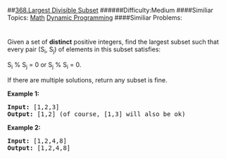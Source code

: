 ##[368.Largest Divisible Subset](https://leetcode.com/problems/largest-divisible-subset/description/ "368.Largest Divisible Subset")
######Difficulty:Medium
####Similiar Topics:
  [Math](https://leetcode.com//tag/math)  [Dynamic Programming](https://leetcode.com//tag/dynamic-programming)
####Similiar Problems:

<div class="question-description__3U1T" style="padding-top: 10px;"><div><p>Given a set of <b>distinct</b> positive integers, find the largest subset such that every pair (S<sub>i</sub>, S<sub>j</sub>) of elements in this subset satisfies:</p>

<p>S<sub>i</sub> % S<sub>j</sub> = 0 or S<sub>j</sub> % S<sub>i</sub> = 0.</p>

<p>If there are multiple solutions, return any subset is fine.</p>

<p><strong>Example 1:</strong></p>

<div>
<pre><strong>Input: </strong><span id="example-input-1-1">[1,2,3]</span>
<strong>Output: </strong><span id="example-output-1">[1,2] </span>(of course, [1,3] will also be ok)
</pre>

<div>
<p><strong>Example 2:</strong></p>

<pre><strong>Input: </strong><span id="example-input-2-1">[1,2,4,8]</span>
<strong>Output: </strong><span id="example-output-2">[1,2,4,8]</span>
</pre>
</div>
</div>
</div></div><div> </div><div> </div><div> </div><div> </div><div> </div><div> </div><div> </div><div> </div><div> </div><div> </div><div> </div><div> </div><div> </div><div> </div><div> </div><div> </div><div> </div><div> </div><div> </div><div> </div><div> </div><div> </div><div> </div><div> </div><div> </div><div> </div><div> </div><div> </div><div> </div><div> </div><div> </div><div> </div><div> </div><div> </div><div> </div><div> </div><div> </div><div> </div><div> </div><div> </div><div> </div><div> </div><div> </div><div> </div><div> </div><div> </div><div> </div><div> </div><div> </div><div> </div><div> </div><div> </div><div> </div><div> </div><div> </div><div> </div><div> </div><div> </div><div> </div><div> </div><div> </div><div> </div><div> </div><div> </div><div> </div><div> </div><div> </div><div> </div><div> </div><div> </div><div> </div><div> </div><div> </div><div> </div><div> </div><div> </div><div> </div><div> </div><div> </div><div> </div><div> </div><div> </div><div> </div><div> </div><div> </div><div> </div><div> </div><div> </div><div> </div><div> </div><div> </div><div> </div><div> </div><div> </div><div> </div><div> </div><div> </div><div> </div><div> </div><div> </div><div> </div><div> </div><div> </div><div> </div><div> </div><div> </div><div> </div><div> </div><div> </div><div> </div><div> </div><div> </div>